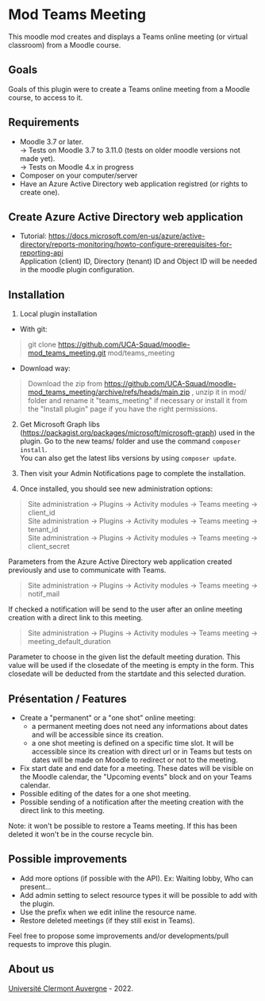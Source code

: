 Mod Teams Meeting
==================================
This moodle mod creates and displays a Teams online meeting (or virtual classroom) from a Moodle course.

Goals
------------
Goals of this plugin were to create a Teams online meeting from a Moodle course, to access to it.

Requirements
------------
- Moodle 3.7 or later.<br/>
-> Tests on Moodle 3.7 to 3.11.0 (tests on older moodle versions not made yet).<br/>
-> Tests on Moodle 4.x in progress<br/>
- Composer on your computer/server
- Have an Azure Active Directory web application registred (or rights to create one).

Create Azure Active Directory web application
------------
- Tutorial: <a href="https://docs.microsoft.com/en-us/azure/active-directory/reports-monitoring/howto-configure-prerequisites-for-reporting-api" target="_blank">https://docs.microsoft.com/en-us/azure/active-directory/reports-monitoring/howto-configure-prerequisites-for-reporting-api</a> <br/>
Application (client) ID, Directory (tenant) ID and Object ID will be needed in the moodle plugin configuration.

Installation
------------
1. Local plugin installation

- With git:
> git clone https://github.com/UCA-Squad/moodle-mod_teams_meeting.git mod/teams_meeting

- Download way:
> Download the zip from <a href="https://github.com/UCA-Squad/moodle-mod_teams_meeting/archive/refs/heads/main.zip" target="_blank">https://github.com/UCA-Squad/moodle-mod_teams_meeting/archive/refs/heads/main.zip </a>, unzip it in mod/ folder and rename it "teams_meeting" if necessary or install it from the "Install plugin" page if you have the right permissions.
 
2. Get Microsoft Graph libs (https://packagist.org/packages/microsoft/microsoft-graph) used in the plugin. Go to the new teams/ folder and use the command ```composer install```.<br/>
You can also get the latest libs versions by using ```composer update```. 
  
3. Then visit your Admin Notifications page to complete the installation.

4. Once installed, you should see new administration options:

> Site administration -> Plugins -> Activity modules -> Teams meeting -> client_id<br/>
> Site administration -> Plugins -> Activity modules -> Teams meeting -> tenant_id<br/>
> Site administration -> Plugins -> Activity modules -> Teams meeting -> client_secret

Parameters from the Azure Active Directory web application created previously and use to communicate with Teams.

> Site administration -> Plugins -> Activity modules -> Teams meeting -> notif_mail

If checked a notification will be send to the user after an online meeting creation with a direct link to this meeting.

> Site administration -> Plugins -> Activity modules -> Teams meeting -> meeting_default_duration

Parameter to choose in the given list the default meeting duration. This value will be used if the closedate of the meeting is empty in the form. This closedate will be deducted from the startdate and this selected duration.


Présentation / Features
------------
- Create a "permanent" or a "one shot" online meeting:
  - a permanent meeting does not need any informations about dates and will be accessible since its creation.
  - a one shot meeting is defined on a specific time slot. It will be accessible since its creation with direct url or in Teams but tests on dates will be made on Moodle to redirect or not to the meeting.
- Fix start date and end date for a meeting. These dates will be visible on the Moodle calendar, the "Upcoming events" block and on your Teams calendar.
- Possible editing of the dates for a one shot meeting.
- Possible sending of a notification after the meeting creation with the direct link to this meeting.

<p>Note: it won't be possible to restore a Teams meeting. If this has been deleted it won't be in the course recycle bin.</p>

Possible improvements
-----
- Add more options (if possible with the API). Ex: Waiting lobby, Who can present...
- Add admin setting to select resource types it will be possible to add with the plugin. 
- Use the prefix when we edit inline the resource name. 
- Restore deleted meetings (if they still exist in Teams).
<p>Feel free to propose some improvements and/or developments/pull requests to improve this plugin.</p>  

About us
------
<a href="https://www.uca.fr">Université Clermont Auvergne</a> - 2022.<br/>
